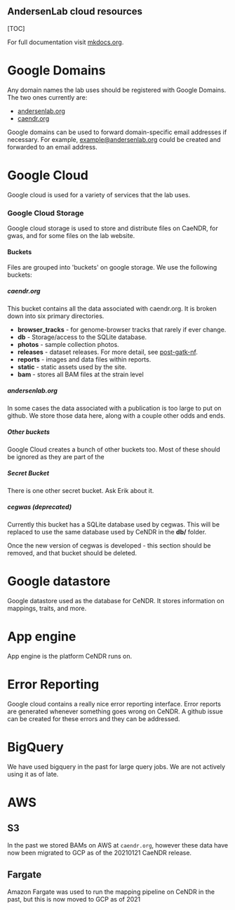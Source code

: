 ## AndersenLab cloud resources

[TOC]

For full documentation visit [mkdocs.org](http://mkdocs.org).

# Google Domains

Any domain names the lab uses should be registered with Google Domains. The two ones currently are:

* [andersenlab.org](http://andersenlab.org)
* [caendr.org](http://caendr.org)

Google domains can be used to forward domain-specific email addresses if necessary. 
For example, example@andersenlab.org could be created and forwarded to an email address.

# Google Cloud

Google cloud is used for a variety of services that the lab uses.

### Google Cloud Storage

Google cloud storage is used to store and distribute files on CaeNDR, for gwas, and for some files on the lab website.

#### Buckets

Files are grouped into 'buckets' on google storage. We use the following buckets:

##### caendr.org

This bucket contains all the data associated with caendr.org. It is broken down into six primary directories.

* __browser_tracks__ - for genome-browser tracks that rarely if ever change.
* __db__ - Storage/access to the SQLite database.
* __photos__ - sample collection photos.
* __releases__ - dataset releases. For more detail, see [post-gatk-nf](../pipelines/pipeline-postGATK.md).
* __reports__ - images and data files within reports.
* __static__ - static assets used by the site.
* __bam__ - stores all BAM files at the strain level

##### andersenlab.org

In some cases the data associated with a publication is too large to put on github. We store those data here, along with a 
couple other odds and ends.

##### Other buckets

Google Cloud creates a bunch of other buckets too. Most of these should be ignored as they are part of the 

##### Secret Bucket

There is one other secret bucket. Ask Erik about it.

##### cegwas (deprecated)

Currently this bucket has a SQLite database used by cegwas. This will be replaced to use the same database
used by CeNDR in the __db/__ folder.

Once the new version of cegwas is developed - this section should be removed, and that bucket should be deleted.

# Google datastore

Google datastore used as the database for CeNDR. It stores information on mappings, traits, and more.

# App engine

App engine is the platform CeNDR runs on.

# Error Reporting

Google cloud contains a really nice error reporting interface. Error reports are generated whenever something goes wrong on
CeNDR. A github issue can be created for these errors and they can be addressed.

# BigQuery

We have used bigquery in the past for large query jobs. We are not actively using it as of late.

# AWS

## S3

In the past we stored BAMs on AWS at `caendr.org`, however these data have now been migrated to GCP as of the 20210121 CaeNDR release.

## Fargate

Amazon Fargate was used to run the mapping pipeline on CeNDR in the past, but this is now moved to GCP as of 2021
